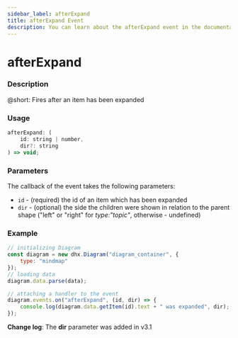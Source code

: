 ```yaml
---
sidebar_label: afterExpand
title: afterExpand Event
description: You can learn about the afterExpand event in the documentation of the DHTMLX JavaScript Diagram library. Browse developer guides and API reference, try out code examples and live demos, and download a free 30-day evaluation version of DHTMLX Diagram.
---
```


# afterExpand

### Description

@short: Fires after an item has been expanded

### Usage

~~~jsx
afterExpand: (
    id: string | number, 
    dir?: string
) => void;
~~~

### Parameters

The callback of the event takes the following parameters:

- `id` - (required) the id of an item which has been expanded
- `dir` - (optional) the side the children were shown in relation to the parent shape ("left" or "right" for *type:"topic"*, otherwise - undefined)

### Example

~~~jsx {9-11}
// initializing Diagram
const diagram = new dhx.Diagram("diagram_container", {
    type: "mindmap"
});
// loading data
diagram.data.parse(data);

// attaching a handler to the event
diagram.events.on("afterExpand", (id, dir) => {
    console.log(diagram.data.getItem(id).text + " was expanded", dir);
});
~~~

**Change log**: The **dir** parameter was added in v3.1
